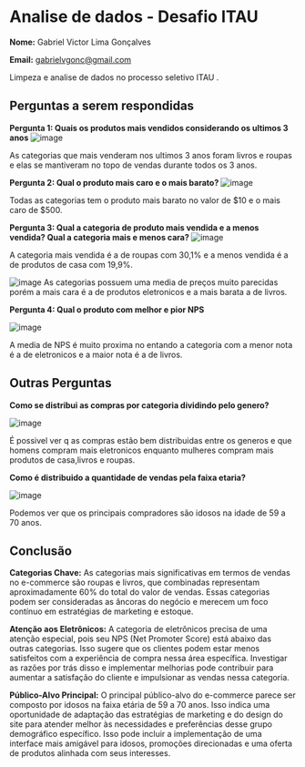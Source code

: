 # Analise de dados - Desafio ITAU

**Nome:** Gabriel Victor Lima Gonçalves

**Email:** gabrielvgonc@gmail.com


Limpeza e analise de dados no processo seletivo ITAU .



## Perguntas a serem respondidas

 **Pergunta 1: Quais os produtos mais vendidos considerando os ultimos 3 anos** 
![image](https://github.com/Netreck/Gabriel-Victor-Lima-Gon-alves/assets/89289878/dec17dc9-fdd8-4c8d-a969-23832513d80b)

As categorias que mais venderam nos ultimos 3 anos foram livros e roupas e elas se mantiveram no topo de vendas durante todos os 3 anos.
   
**Pergunta 2: Qual o produto mais caro e o mais barato?**
![image](https://github.com/Netreck/Gabriel-Victor-Lima-Gon-alves/assets/89289878/141ac6bc-c50d-4b62-90c0-c61ed28d10f8)

Todas as categorias tem o produto mais barato no valor de $10 e o mais caro de $500.

 **Pergunta 3: Qual a categoria de produto mais vendida e a menos vendida? Qual a categoria mais e menos cara?**
![image](https://github.com/Netreck/Gabriel-Victor-Lima-Gon-alves/assets/89289878/b9fcbaf1-f8bb-4ffd-ad42-f5b254bdc4d6)


   A categoria mais vendida é a de roupas com 30,1% e a menos vendida é a de produtos de casa com 19,9%.

   ![image](https://github.com/Netreck/Gabriel-Victor-Lima-Gon-alves/assets/89289878/a80df98c-8de8-49e1-9aae-40ab20ef8f23)
  As categorias possuem uma media de preços muito parecidas porém a mais cara é a de produtos eletronicos e a mais barata a de livros.


  
 **Pergunta 4: Qual o produto com melhor e pior NPS** 

 ![image](https://github.com/Netreck/Gabriel-Victor-Lima-Gon-alves/assets/89289878/8245e04b-5c3e-4256-b082-deadc88ac24b)

A media de NPS é muito proxima no entando a categoria com a menor nota é a de eletronicos e a maior nota é a de livros.
   

## Outras Perguntas
**Como se distribui as compras por categoria dividindo pelo genero?**

![image](https://github.com/Netreck/Gabriel-Victor-Lima-Gon-alves/assets/89289878/51aa40e4-ee92-480c-9982-a376094e4636)

É possivel ver q as compras estão bem distribuidas entre os generos e que homens compram mais eletronicos enquanto mulheres compram mais produtos de casa,livros e roupas.

**Como é distribuido a quantidade de vendas pela faixa etaria?**

![image](https://github.com/Netreck/Gabriel-Victor-Lima-Gon-alves/assets/89289878/dcf45ca5-1269-4e63-b7e5-aa7b5c09fa6e)

Podemos ver que os principais compradores são idosos na idade de 59 a 70 anos.
## Conclusão
 **Categorias Chave:**
As categorias mais significativas em termos de vendas no e-commerce são roupas e livros, que combinadas representam aproximadamente 60% do total do valor de vendas. Essas categorias podem ser consideradas as âncoras do negócio e merecem um foco contínuo em estratégias de marketing e estoque.

**Atenção aos Eletrônicos:**
A categoria de eletrônicos precisa de uma atenção especial, pois seu NPS (Net Promoter Score) está abaixo das outras categorias. Isso sugere que os clientes podem estar menos satisfeitos com a experiência de compra nessa área específica. Investigar as razões por trás disso e implementar melhorias pode contribuir para aumentar a satisfação do cliente e impulsionar as vendas nessa categoria.

**Público-Alvo Principal:**
O principal público-alvo do e-commerce parece ser composto por idosos na faixa etária de 59 a 70 anos. Isso indica uma oportunidade de adaptação das estratégias de marketing e do design do site para atender melhor às necessidades e preferências desse grupo demográfico específico. Isso pode incluir a implementação de uma interface mais amigável para idosos, promoções direcionadas e uma oferta de produtos alinhada com seus interesses.

